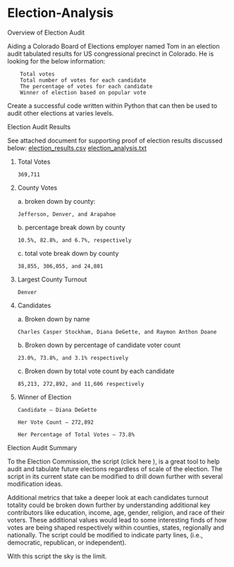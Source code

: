 # Election-Analysis

Overview of Election Audit

Aiding a Colorado Board of Elections employer named Tom in an election audit tabulated results for US congressional precinct in Colorado. He is looking for the below information:

    	Total votes
    	Total number of votes for each candidate
    	The percentage of votes for each candidate
    	Winner of election based on popular vote

Create a successful code written within Python that can then be used to audit other elections at varies levels.  


Election Audit Results

See attached document for supporting proof of election results discussed below: [election_results.csv](https://github.com/Meka1610/Election-Analysis/files/9477249/election_results.csv)
[election_analysis.txt](https://github.com/Meka1610/Election-Analysis/files/9477250/election_analysis.txt)

1.	Total Votes

        369,711

2.	County Votes

     a.	broken down by county: 

    	Jefferson, Denver, and Arapahoe
  
      b.	percentage break down by county
   
     	10.5%, 82.8%, and 6.7%, respectively
  
      c.	total vote break down by county
  
    	38,855, 306,055, and 24,801         

3.	Largest County Turnout 
  
        Denver

4.	Candidates

      a.	Broken down by name
      
        Charles Casper Stockham, Diana DeGette, and Raymon Anthon Doane
  
      b.	Broken down by percentage of candidate voter count
        
        23.0%, 73.8%, and 3.1% respectively
  
      c.	Broken down by total vote count by each candidate
    
        85,213, 272,892, and 11,606 respectively

5.	Winner of Election

        Candidate – Diana DeGette
      
        Her Vote Count – 272,892
      
        Her Percentage of Total Votes – 73.8%

Election Audit Summary

To the Election Commission, the script (click here  ), is a great tool to help audit and tabulate future elections regardless of scale of the election. The script in its current state can be modified to drill down further with several modification ideas.

Additional metrics that take a deeper look at each candidates turnout totality could be broken    down further by understanding additional key contributors like education, income, age, gender,    religion, and race of their voters. These additional values would lead to some interesting        finds of how votes are being shaped respectively within counties, states, regionally and          nationally. The script could be modified to indicate party lines, (i.e., democratic,              republican, or independent). 

With this script the sky is the limit. 

